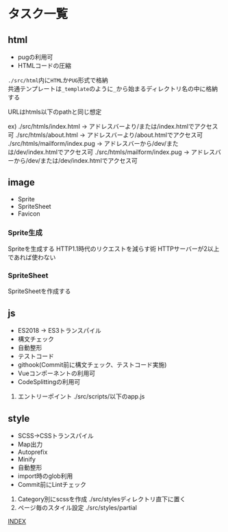 # タスク一覧

## html

- pugの利用可
- HTMLコードの圧縮

`./src/html`内に`HTML`か`PUG`形式で格納  
共通テンプレートは`_template`のように`_`から始まるディレクトリ名の中に格納する

URLはhtmls以下のpathと同じ想定

ex)
./src/htmls/index.html -> アドレスバーより/または/index.htmlでアクセス可
./src/htmls/about.html -> アドレスバーより/about.htmlでアクセス可
./src/htmls/mailform/index.pug -> アドレスバーから/dev/または/dev/index.htmlでアクセス可
./src/htmls/mailform/index.pug -> アドレスバーから/dev/または/dev/index.htmlでアクセス可

## image

- Sprite
- SpriteSheet
- Favicon

### Sprite生成

Spriteを生成する
HTTP1.1時代のリクエストを減らす術
HTTPサーバーが2以上であれば使わない

### SpriteSheet

SpriteSheetを作成する

## js

- ES2018 -> ES3トランスパイル
- 構文チェック
- 自動整形
- テストコード
- githook(Commit前に構文チェック、テストコード実施)
- Vueコンポーネントの利用可
- CodeSplittingの利用可

1. エントリーポイント
  ./src/scripts/以下のapp.js

## style

- SCSS->CSSトランスパイル
- Map出力
- Autoprefix
- Minify
- 自動整形
- import時のglob利用
- Commit前にLintチェック

1. Category別にscssを作成
    ./src/stylesディレクトリ直下に置く
2. ページ毎のスタイル設定
    ./src/styles/partial

[INDEX](../../index.md)
